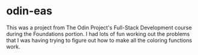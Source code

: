 # odin-eas

This was a project from The Odin Project's Full-Stack Development course during the Foundations portion. I had lots of fun working out the problems that I was having trying to figure out how to make all the coloring functions work.